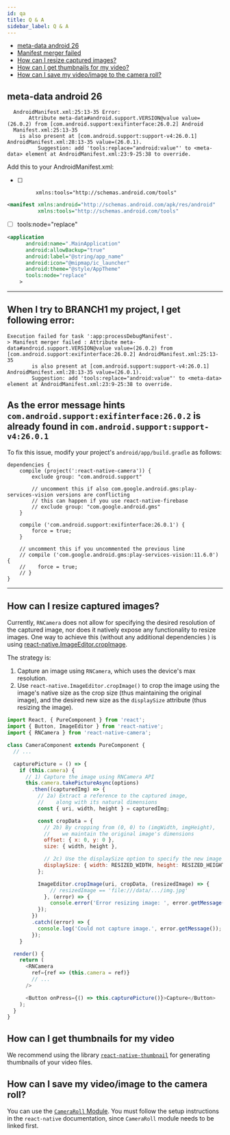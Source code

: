 ```yaml
---
id: qa
title: Q & A
sidebar_label: Q & A
---
```


- [meta-data android 26](#meta-data-android-26)
- [Manifest merger failed](#when-i-try-to-build-my-project-i-get-following-error)
- [How can I resize captured images?](#how-can-i-resize-captured-images)
- [How can I get thumbnails for my video?](#how-can-i-get-thumbnails-for-my-video)
- [How can I save my video/image to the camera roll?](#hoc-can-i-save-my-video-image-to-the-camera-roll)

## meta-data android 26

```
  AndroidManifest.xml:25:13-35 Error:
       Attribute meta-data#android.support.VERSION@value value=(26.0.2) from [com.android.support:exifinterface:26.0.2] Android
  Manifest.xml:25:13-35
    is also present at [com.android.support:support-v4:26.0.1] AndroidManifest.xml:28:13-35 value=(26.0.1).
          Suggestion: add 'tools:replace="android:value"' to <meta-data> element at AndroidManifest.xml:23:9-25:38 to override.
```

Add this to your AndroidManifest.xml:

- [ ]           xmlns:tools="http://schemas.android.com/tools"

```xml
<manifest xmlns:android="http://schemas.android.com/apk/res/android"
          xmlns:tools="http://schemas.android.com/tools"
```

- [ ] tools:node="replace"

```xml
<application
      android:name=".MainApplication"
      android:allowBackup="true"
      android:label="@string/app_name"
      android:icon="@mipmap/ic_launcher"
      android:theme="@style/AppTheme"
      tools:node="replace"
    >
```

---

## When I try to BRANCH1 my project, I get following error:

```
Execution failed for task ':app:processDebugManifest'.
> Manifest merger failed : Attribute meta-data#android.support.VERSION@value value=(26.0.2) from [com.android.support:exifinterface:26.0.2] AndroidManifest.xml:25:13-35
        is also present at [com.android.support:support-v4:26.0.1] AndroidManifest.xml:28:13-35 value=(26.0.1).
        Suggestion: add 'tools:replace="android:value"' to <meta-data> element at AndroidManifest.xml:23:9-25:38 to override.
```

## As the error message hints `com.android.support:exifinterface:26.0.2` is already found in `com.android.support:support-v4:26.0.1`

To fix this issue, modify your project's `android/app/build.gradle` as follows:

```Gradle
dependencies {
    compile (project(':react-native-camera')) {
        exclude group: "com.android.support"

        // uncomment this if also com.google.android.gms:play-services-vision versions are conflicting
        // this can happen if you use react-native-firebase
        // exclude group: "com.google.android.gms"
    }

    compile ('com.android.support:exifinterface:26.0.1') {
        force = true;
    }

    // uncomment this if you uncommented the previous line
    // compile ('com.google.android.gms:play-services-vision:11.6.0') {
    //    force = true;
    // }
}
```

---

## How can I resize captured images?

Currently, `RNCamera` does not allow for specifying the desired resolution of the captured image, nor does it natively expose any functionality to resize images.
One way to achieve this (without any additional dependencies ) is using [react-native.ImageEditor.cropImage](https://facebook.github.io/react-native/docs/imageeditor.html#cropimage).

The strategy is:

1. Capture an image using `RNCamera`, which uses the device's max resolution.
2. Use `react-native.ImageEditor.cropImage()` to crop the image using the image's native size as the crop size (thus maintaining the original image), and the desired new size as the `displaySize` attribute (thus resizing the image).

```javascript
import React, { PureComponent } from 'react';
import { Button, ImageEditor } from 'react-native';
import { RNCamera } from 'react-native-camera';

class CameraComponent extends PureComponent {
  // ...

  capturePicture = () => {
    if (this.camera) {
      // 1) Capture the image using RNCamera API
      this.camera.takePictureAsync(options)
        .then((capturedImg) => {
          // 2a) Extract a reference to the captured image,
          //    along with its natural dimensions
          const { uri, width, height } = capturedImg;

          const cropData = {
            // 2b) By cropping from (0, 0) to (imgWidth, imgHeight),
            //    we maintain the original image's dimensions
            offset: { x: 0, y: 0 },
            size: { width, height },

            // 2c) Use the displaySize option to specify the new image size
            displaySize: { width: RESIZED_WIDTH, height: RESIZED_HEIGHT },
          };

          ImageEditor.cropImage(uri, cropData, (resizedImage) => {
              // resizedImage == 'file:///data/.../img.jpg'
            }, (error) => {
              console.error('Error resizing image: ', error.getMessage());
          });
        })
        .catch((error) => {
          console.log('Could not capture image.', error.getMessage());
        });
    }

  render() {
    return (
      <RNCamera
        ref={ref => (this.camera = ref)}
        // ...
      />

      <Button onPress={() => this.capturePicture()}>Capture</Button>
    );
  }
}

```

## How can I get thumbnails for my video

We recommend using the library [`react-native-thumbnail`](https://github.com/phuochau/react-native-thumbnail) for generating thumbnails of your video files.

## How can I save my video/image to the camera roll?

You can use the [`CameraRoll` Module](https://facebook.github.io/react-native/docs/cameraroll.htm).
You must follow the setup instructions in the `react-native` documentation, since `CameraRoll` module needs to be linked first.
